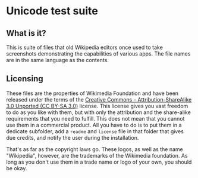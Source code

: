 # Unicode test suite

## What is it?

This is suite of files that old Wikipedia editors once used to take screenshots demonstrating the capabilities of various apps. The file names are in the same language as the contents.

## Licensing

These files are the properties of Wikimedia Foundation and have been released under the terms of the [Creative Commons – Attribution-ShareAlike 3.0 Unported (CC BY-SA 3.0)](https://creativecommons.org/licenses/by-sa/3.0/) license. This license gives you vast freedom to do as you like with them, but with only the attribution and the share-alike requirements that you need to fulfill. This does not mean that you cannot use them in a commercial product. All you have to do is to put them in a dedicate subfolder, add a `readme` and `license` file in that folder that gives due credits, and notify the user during the installation.

That's as far as the copyright laws go. These logos, as well as the name "Wikipedia", however, are the trademarks of the Wikimedia foundation. As long as you don't use them in a trade name or logo of your own, you should be okay.
